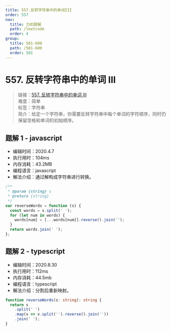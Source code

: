 ```yaml
---
title: 557.反转字符串中的单词III
order: 557
nav:
  title: 力扣题解
  path: /leetcode
  order: 4
group:
  title: 501-600
  path: /501-600
  order: 501
---
```


# 557. 反转字符串中的单词 III

> 链接：[557. 反转字符串中的单词 III](https://leetcode-cn.com/problems/reverse-words-in-a-string-iii/)  
> 难度：简单  
> 标签：字符串  
> 简介：给定一个字符串，你需要反转字符串中每个单词的字符顺序，同时仍保留空格和单词的初始顺序。

## 题解 1 - javascript

- 编辑时间：2020.4.7
- 执行用时：104ms
- 内存消耗：43.2MB
- 编程语言：javascript
- 解法介绍：通过解构成字符串进行转换。

```javascript
/**
 * @param {string} s
 * @return {string}
 */
var reverseWords = function (s) {
  const words = s.split(' ');
  for (let num in words) {
    words[num] = [...words[num]].reverse().join('');
  }
  return words.join(' ');
};
```

## 题解 2 - typescript

- 编辑时间：2020.8.30
- 执行用时：112ms
- 内存消耗：44.5mb
- 编程语言：typescript
- 解法介绍：分割后重新映射。

```typescript
function reverseWords(s: string): string {
  return s
    .split(' ')
    .map(v => v.split('').reverse().join(''))
    .join(' ');
}
```

